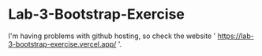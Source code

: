 # Lab-3-Bootstrap-Exercise
I'm having problems with github hosting, so check the website ' https://lab-3-bootstrap-exercise.vercel.app/ '.
